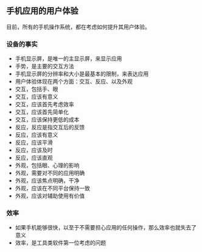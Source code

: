 ## 手机应用的用户体验

目前，所有的手机操作系统，都在考虑如何提升其用户体验。

### 设备的事实

- 手机显示屏，是唯一的主显示屏，来显示应用
- 手势，是主要的交互方法
- 手机显示屏的分辨率和大小是最基本的限制，来表达应用
- 用户体验体现在两个方面：交互、反应、以及外观
- 交互，包括手、眼
- 交互，应该有意义
- 交互，应该首先考虑效率
- 交互，应该首先简单化
- 交互，应该保持更低的成本
- 反应，反应是指交互后的反馈
- 反应，应该有意义
- 反应，应该平滑
- 反应，应该及时
- 反应，应该直观
- 外观，包括眼、心理的影响
- 外观，需要对不同的应用明确
- 外观，应该焦点明确，干净
- 外观，应该在不同平台保持一致
- 外观，应该对辅助使用有价值

### 效率

- 如果手机能够很快，以至于不需要担心应用的任何操作，那么效率也就失去了意义
- 效率，是工具类软件第一位考虑的问题
